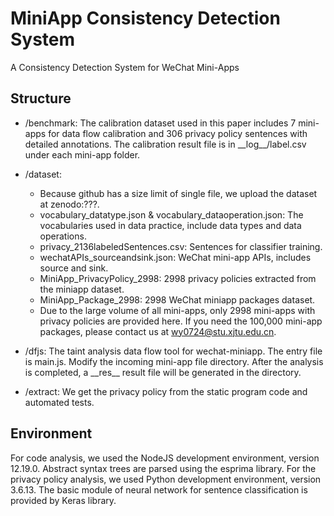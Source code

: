 # MiniApp Consistency Detection System
A Consistency Detection System for WeChat Mini-Apps

## Structure
* /benchmark: 
The calibration dataset used in this paper includes 7 mini-apps for data flow calibration and 306 privacy policy sentences with detailed annotations.
The calibration result file is in \_\_log\_\_/label.csv under each mini-app folder.

* /dataset:
   * Because github has a size limit of single file, we upload the dataset at zenodo:???.
   * vocabulary_datatype.json & vocabulary_dataoperation.json: The vocabularies used in data practice, include data types and data operations.
   * privacy_2136labeledSentences.csv: Sentences for classifier training.
   * wechatAPIs_sourceandsink.json: WeChat mini-app APIs, includes source and sink.
   * MiniApp_PrivacyPolicy_2998: 2998 privacy policies extracted from the miniapp dataset.
   * MiniApp_Package_2998: 2998 WeChat miniapp packages dataset.
   * Due to the large volume of all mini-apps, only 2998 mini-apps with privacy policies are provided here. If you need the 100,000 mini-app packages, please contact us at wy0724@stu.xjtu.edu.cn.
   

* /dfjs:
The taint analysis data flow tool for wechat-miniapp.
The entry file is main.js. Modify the incoming mini-app file directory. After the analysis is completed, a \_\_res\_\_ result file will be generated in the directory.

* /extract:
We get the privacy policy from the static program code and automated tests.

## Environment
For code analysis, we used the NodeJS development environment, version 12.19.0. Abstract syntax trees are parsed using the esprima library. 
For the privacy policy analysis, we used Python development environment, version 3.6.13. The basic module of neural network for sentence classification is provided by Keras library.
